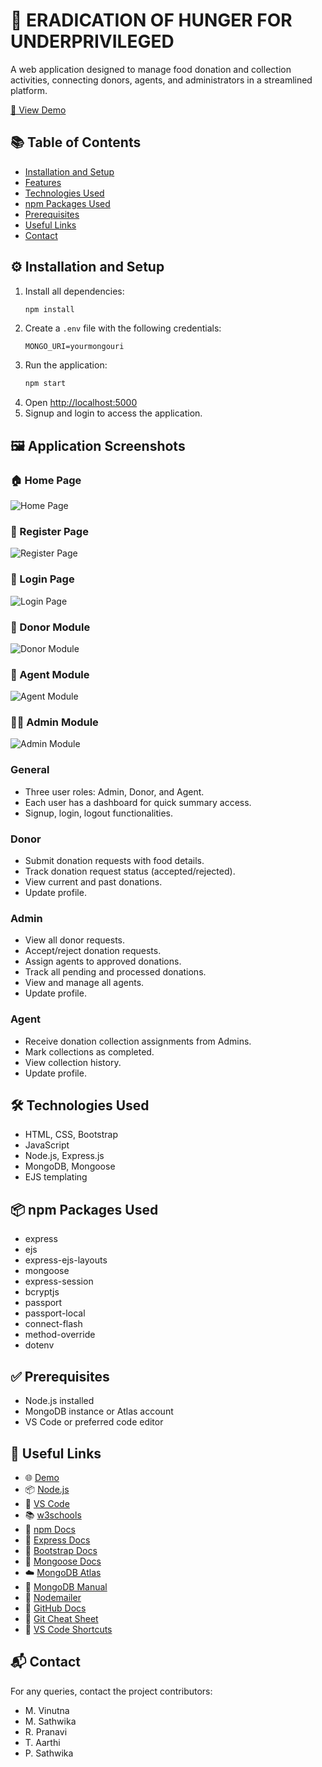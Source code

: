 
# 🍱 ERADICATION OF HUNGER FOR UNDERPRIVILEGED

A web application designed to manage food donation and collection activities, connecting donors, agents, and administrators in a streamlined platform.

[🔗 View Demo](https://food-aid.onrender.com/)



## 📚 Table of Contents

- [Installation and Setup](#installation-and-setup)
- [Features](#features)
- [Technologies Used](#technologies-used)
- [npm Packages Used](#npm-packages-used)
- [Prerequisites](#prerequisites)
- [Useful Links](#useful-links)
- [Contact](#contact)

## ⚙️ Installation and Setup

1. Install all dependencies:
   ```sh
   npm install
   ```
2. Create a `.env` file with the following credentials:
   ```env
   MONGO_URI=yourmongouri
   ```
3. Run the application:
   ```sh
   npm start
   ```
4. Open [http://localhost:5000](http://localhost:5000)
5. Signup and login to access the application.

## 🖼️ Application Screenshots

### 🏠 Home Page
![Home Page](assets/screenshots/HomePage.png)

### 👤 Register Page
![Register Page](assets/screenshots/RegisterPage.png)

### 🔐 Login Page
![Login Page](assets/screenshots/LoginPage.png)

### 👤 Donor Module
![Donor Module](assets/screenshots/DonorModule.png)

### 🧍 Agent Module
![Agent Module](assets/screenshots/AgentModule.png)

### 👨‍💼 Admin Module
![Admin Module](assets/screenshots/AdminModule.png)


### General
- Three user roles: Admin, Donor, and Agent.
- Each user has a dashboard for quick summary access.
- Signup, login, logout functionalities.

### Donor
- Submit donation requests with food details.
- Track donation request status (accepted/rejected).
- View current and past donations.
- Update profile.

### Admin
- View all donor requests.
- Accept/reject donation requests.
- Assign agents to approved donations.
- Track all pending and processed donations.
- View and manage all agents.
- Update profile.

### Agent
- Receive donation collection assignments from Admins.
- Mark collections as completed.
- View collection history.
- Update profile.

## 🛠 Technologies Used

- HTML, CSS, Bootstrap
- JavaScript
- Node.js, Express.js
- MongoDB, Mongoose
- EJS templating

## 📦 npm Packages Used

- express
- ejs
- express-ejs-layouts
- mongoose
- express-session
- bcryptjs
- passport
- passport-local
- connect-flash
- method-override
- dotenv

## ✅ Prerequisites

- Node.js installed
- MongoDB instance or Atlas account
- VS Code or preferred code editor

## 🔗 Useful Links

- 🌐 [Demo](https://food-aid.onrender.com/)
- 📦 [Node.js](https://nodejs.org/)
- 📝 [VS Code](https://code.visualstudio.com/)
- 📚 [w3schools](https://www.w3schools.com/)
- 📘 [npm Docs](https://docs.npmjs.com/)
- 📘 [Express Docs](https://expressjs.com/)
- 🎨 [Bootstrap Docs](https://getbootstrap.com/docs/5.1/getting-started/introduction/)
- 🔗 [Mongoose Docs](https://mongoosejs.com/docs/index.html)
- ☁️ [MongoDB Atlas](https://www.mongodb.com/cloud/atlas/register)
- 📖 [MongoDB Manual](https://docs.mongodb.com/manual/introduction/)
- 📧 [Nodemailer](https://nodemailer.com/)
- 🧰 [GitHub Docs](https://docs.github.com/en/get-started/quickstart/hello-world)
- 📝 [Git Cheat Sheet](https://education.github.com/git-cheat-sheet-education.pdf)
- 🎹 [VS Code Shortcuts](https://code.visualstudio.com/shortcuts/keyboard-shortcuts-windows.pdf)

## 📬 Contact

For any queries, contact the project contributors:

- M. Vinutna
- M. Sathwika
- R. Pranavi
- T. Aarthi
- P. Sathwika
